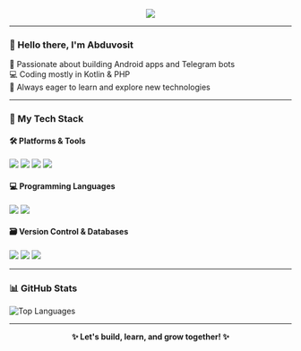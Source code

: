 <p align="center">
  <img src="https://readme-typing-svg.herokuapp.com?color=22FF00&size=25&center=true&vCenter=true&width=500&lines=Welcome+to+my+Account;Android+Developer;Telegram+Bot+Developer;Always+learning+new+things!" />
</p>

---

### 👋 Hello there, I'm Abduvosit

🎯 Passionate about building Android apps and Telegram bots  
💻 Coding mostly in Kotlin & PHP  
🚀 Always eager to learn and explore new technologies  

---

### 🧠 My Tech Stack

#### 🛠️ Platforms & Tools
<p>
  <img src="https://img.shields.io/badge/Android%20Studio-3DDC84?style=flat-square&logo=android-studio&logoColor=white"/>
  <img src="https://img.shields.io/badge/Firebase-FFCA28?style=flat-square&logo=firebase&logoColor=black"/>
  <img src="https://img.shields.io/badge/Postman-FF6C37?style=flat-square&logo=postman&logoColor=white"/>
  <img src="https://img.shields.io/badge/Figma-F24E1E?style=flat-square&logo=figma&logoColor=white"/>
</p>

#### 💻 Programming Languages
<p>
  <img src="https://img.shields.io/badge/Kotlin-7F52FF?style=flat-square&logo=kotlin&logoColor=white"/>
  <img src="https://img.shields.io/badge/PHP-777BB4?style=flat-square&logo=php&logoColor=white"/>
</p>

#### 🗃️ Version Control & Databases
<p>
  <img src="https://img.shields.io/badge/Git-F05032?style=flat-square&logo=git&logoColor=white"/>
  <img src="https://img.shields.io/badge/GitHub-181717?style=flat-square&logo=github&logoColor=white"/>
  <img src="https://img.shields.io/badge/MySQL-4479A1?style=flat-square&logo=mysql&logoColor=white"/>
</p>

---

### 📊 GitHub Stats

<p>
  <img src="https://github-readme-stats.vercel.app/api/top-langs/?username=abduvositin&layout=compact&theme=tokyonight" alt="Top Languages">
</p>

---

<p align="center">
  <b>✨ Let's build, learn, and grow together! ✨</b>
</p>
